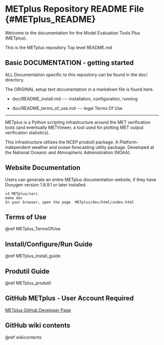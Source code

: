 METplus Repository README File                   {#METplus_README}
==============================

Welcome to the documentation for the Model Evaluation Tools Plus (METplus).

This is the METplus repository Top level README.md

Basic DOCUMENTATION - getting started
--------------------------------------

ALL Documentation  specific to this repository can be found in the doc/
directory. 

The ORIGINAL setup text documentation in a markdown file is found here. 

* doc/README_install.md --- installation, configuration, running

* doc/README_terms_of_use.md --- legal Terms Of Use


----

METplus is a Python scripting infrastructure around the MET verification tools
(and eventually METViewer, a tool used for plotting MET output verification statistics).

This infrastructure utilizes the NCEP produtil package. 
A Platform-independent weather and ocean forecasting utility package. 
Developed at the National Oceanic and Atmospheric Administration (NOAA).

Website Documentation
----------------------
Users can generate an entire METplus documentation website, 
if they have Doxygen version 1.8.9.1 or later installed.

    cd METplus/sorc
    make doc
    In your browser, open the page  METplus/doc/html/index.html



<!-- 
INFORMATION BELOW THIS LINE can is intended and used when building the Website Documentation.
-->

Terms of Use
------------
@ref METplus_TermsOfUse

Install/Configure/Run Guide
-------------
@ref METplus_install_guide 

Produtil Guide
--------------
@ref METplus_produtil

GitHub METplus - User Account Required
--------------------------------------

<!-- to open link in a new tab, you  have to use html, instead of the following markdown 
[METplus GitHub Developer Page](https://www.github.com/NCAR/METplus)
-->

<a href="http://github.com/NCAR/METplus" target="_blank">METplus GitHub Developer Page</a>

GitHub wiki contents 
---------------------------
@ref wikicontents


